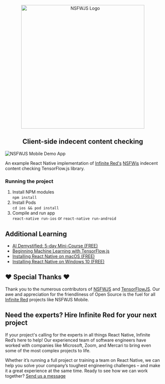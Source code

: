 <p align="center">
  <img src="./nsfwjs_logo.jpg" alt="NSFWJS Logo" width="400" />
  <h2 align="center">Client-side indecent content checking</h2>
  <img src="./nsfwjs-mobile.jpg" alt="NSFWJS Mobile Demo App" />
</p>

An example React Native implementation of [Infinite Red's](https://infinite.red) [NSFWjs](https://github.com/infinitered/nsfwjs) indecent content checking TensorFlow.js library.

### Running the project
1. Install NPM modules<br />
`npm install`
1. Install Pods<br />
`cd ios && pod install`
1. Compile and run app<br />
`react-native run-ios` or `react-native run-android`

## Additional Learning

- [AI Demystified: 5-day Mini-Course (FREE)](https://academy.infinite.red/p/ai-demystified-free-5-day-mini-course)
- [Beginning Machine Learning with TensorFlow.js](https://academy.infinite.red/p/beginning-machine-learning-with-tensorflow-js)
- [Installing React Native on macOS (FREE)](https://academy.infinite.red/p/installing-react-native-tutorial-on-macos)
- [Installing React Native on Windows 10 (FREE)](https://academy.infinite.red/p/installing-react-native-tutorial-on-windows-10)

## :heart: Special Thanks :heart:

Thank you to the numerous contributors of [NSFWJS](https://github.com/infinitered/nsfwjs/graphs/contributors) and [TensorFlowJS](https://github.com/tensorflow/tfjs/graphs/contributors). Our awe and appreciation for the friendliness of Open Source is the fuel for all [Infinite Red](https://infinite.red/) projects like NSFWJS Mobile.

## Need the experts? Hire Infinite Red for your next project

If your project's calling for the experts in all things React Native, Infinite Red’s here to help! Our experienced team of software engineers have worked with companies like Microsoft, Zoom, and Mercari to bring even some of the most complex projects to life.

Whether it’s running a full project or training a team on React Native, we can help you solve your company’s toughest engineering challenges – and make it a great experience at the same time.
Ready to see how we can work together? [Send us a message](mailto:hello@infinite.red)